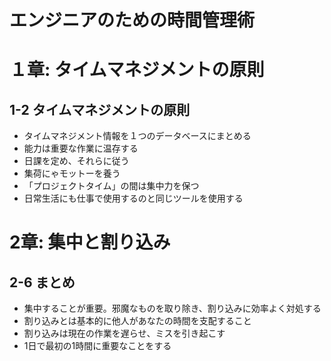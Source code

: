 # エンジニアのための時間管理術

# １章: タイムマネジメントの原則
## 1-2 タイムマネジメントの原則
- タイムマネジメント情報を１つのデータベースにまとめる
- 能力は重要な作業に温存する
- 日課を定め、それらに従う
- 集荷にゃモットーを養う
- 「プロジェクトタイム」の間は集中力を保つ
- 日常生活にも仕事で使用するのと同じツールを使用する

# 2章: 集中と割り込み
## 2-6 まとめ
- 集中することが重要。邪魔なものを取り除き、割り込みに効率よく対処する
- 割り込みとは基本的に他人があなたの時間を支配すること
- 割り込みは現在の作業を遅らせ、ミスを引き起こす
- 1日で最初の1時間に重要なことをする
